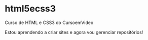 # html5ecss3
 Curso de HTML e CSS3 do CursoemVideo

 Estou aprendendo a criar sites e agora vou gerenciar repositórios!
